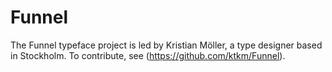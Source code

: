 # Funnel
The Funnel typeface project is led by Kristian Möller, a type designer based in Stockholm. To contribute, see (https://github.com/ktkm/Funnel).


